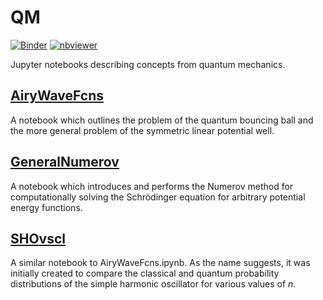 # QM
[![Binder](https://mybinder.org/badge_logo.svg)](https://mybinder.org/v2/gh/akanotoe/QM) [![nbviewer](https://img.shields.io/badge/view%20in-nbviewer-orange)](https://nbviewer.jupyter.org/github/akanotoe/QM/blob/master/)

Jupyter notebooks describing concepts from quantum mechanics.

## [AiryWaveFcns](AiryWaveFcns.ipynb)

A notebook which outlines the problem of the quantum bouncing ball and the more general problem of the symmetric linear potential well.

## [GeneralNumerov](https://github.com/akanotoe/QM/GeneralNumerov.ipynb)
A notebook which introduces and performs the Numerov method for computationally solving the Schr&ouml;dinger equation for arbitrary potential energy functions.

## [SHOvscl](https://github.com/akanotoe/QM/SHOvscl.ipynb)

A similar notebook to AiryWaveFcns.ipynb. As the name suggests, it was initially created to compare the classical and quantum probability distributions of the simple harmonic oscillator for various values of *n*.
